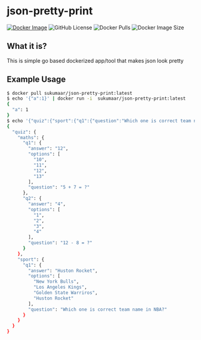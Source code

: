 # json-pretty-print
[![Docker Image](https://github.com/sukumaar/json-pretty-print/actions/workflows/docker-image.yml/badge.svg)](https://github.com/sukumaar/json-pretty-print/actions/workflows/docker-image.yml)
![GitHub License](https://img.shields.io/github/license/sukumaar/json-pretty-print?style=plastic)
![Docker Pulls](https://img.shields.io/docker/pulls/sukumaar/json-pretty-print?style=plastic&logo=docker)
![Docker Image Size](https://img.shields.io/docker/image-size/sukumaar/json-pretty-print?style=plastic&logo=docker)

## What it is?
This is simple go based dockerized app/tool that makes json look pretty

## Example Usage

```bash
$ docker pull sukumaar/json-pretty-print:latest
$ echo '{"a":1}' | docker run -i  sukumaar/json-pretty-print:latest
{
  "a": 1
}
$ echo '{"quiz":{"sport":{"q1":{"question":"Which one is correct team name in NBA?","options":["New York Bulls","Los Angeles Kings","Golden State Warriros","Huston Rocket"],"answer":"Huston Rocket"}},"maths":{"q1":{"question":"5 + 7 = ?","options":["10","11","12","13"],"answer":"12"},"q2":{"question":"12 - 8 = ?","options":["1","2","3","4"],"answer":"4"}}}}' | docker run -i  sukumaar/json-pretty-print:latest
{
  "quiz": {
    "maths": {
      "q1": {
        "answer": "12",
        "options": [
          "10",
          "11",
          "12",
          "13"
        ],
        "question": "5 + 7 = ?"
      },
      "q2": {
        "answer": "4",
        "options": [
          "1",
          "2",
          "3",
          "4"
        ],
        "question": "12 - 8 = ?"
      }
    },
    "sport": {
      "q1": {
        "answer": "Huston Rocket",
        "options": [
          "New York Bulls",
          "Los Angeles Kings",
          "Golden State Warriros",
          "Huston Rocket"
        ],
        "question": "Which one is correct team name in NBA?"
      }
    }
  }
}
```